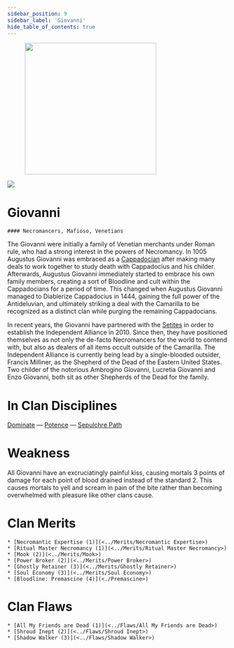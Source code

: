 ```yaml
---
sidebar_position: 9
sidebar_label: 'Giovanni'
hide_table_of_contents: true
---
```

<figure className="float-right-img">
  <img src="/img/mobster.png" width='300px' />
  <figcaption style={{ fontSize: '0.85em', color: '#666', textAlign: 'center' }}>

  </figcaption>
</figure>

<img src="/img/clanlogos/giovanni.png" className="icon-img" />

# Giovanni
    #### Necromancers, Mafioso, Venetians

The Giovanni were initially a family of Venetian merchants under Roman rule, who had a strong interest in the powers of Necromancy. In 1005 Augustus Giovanni was embraced as a [Cappadocian](./Cappadocian) after making many deals to work together to study death with Cappadocius and his childer. Afterwards, Augustus Giovanni immediately started to embrace his own family members, creating a sort of Bloodline and cult within the Cappadocians for a period of time. This changed when Augustus Giovanni managed to Diablerize Cappadocius in 1444, gaining the full power of the Antideluvian, and ultimately striking a deal with the Camarilla to be recognized as a distinct clan while purging the remaining Cappadocians.

In recent years, the Giovanni have partnered with the [Setites](<./Followers of Set>) in order to establish the Independent Alliance in 2010. Since then, they have positioned themselves as not only the de-facto Necromancers for the world to contend with, but also as dealers of all items occult outside of the Camarilla. The Independent Alliance is currently being lead by a single-blooded outsider, Francis Milliner, as the Shepherd of the Dead of the Eastern United States. Two childer of the notorious Ambrogino Giovanni, Lucretia Giovanni and Enzo Giovanni, both sit as other Shepherds of the Dead for the family.

# In Clan Disciplines

[Dominate](../Disciplines/Dominate) — [Potence](<../Disciplines/Potence>) — [Sepulchre Path](<../Disciplines/Sepulchre Path>)

# Weakness

All Giovanni have an excruciatingly painful kiss, causing mortals 3 points of damage for each point of blood drained instead of the standard 2. This causes mortals to yell and scream in pain of the bite rather than becoming overwhelmed with pleasure like other clans cause.

# Clan Merits

    * [Necromantic Expertise (1)](<../Merits/Necromantic Expertise>)
    * [Ritual Master Necromancy (1)](<../Merits/Ritual Master Necromancy>)
    * [Mook (2)](<../Merits/Mook>)
    * [Power Broker (2)](<../Merits/Power Broker>)
    * [Ghostly Retainer (3)](<../Merits/Ghostly Retainer>)
    * [Soul Economy (3)](<../Merits/Soul Economy>)
    * [Bloodline: Premascine (4)](<./Premascine>)

# Clan Flaws

    * [All My Friends are Dead (1)](<../Flaws/All My Friends are Dead>)
    * [Shroud Inept (2)](<../Flaws/Shroud Inept>)
    * [Shadow Walker (3)](<../Flaws/Shadow Walker>)
